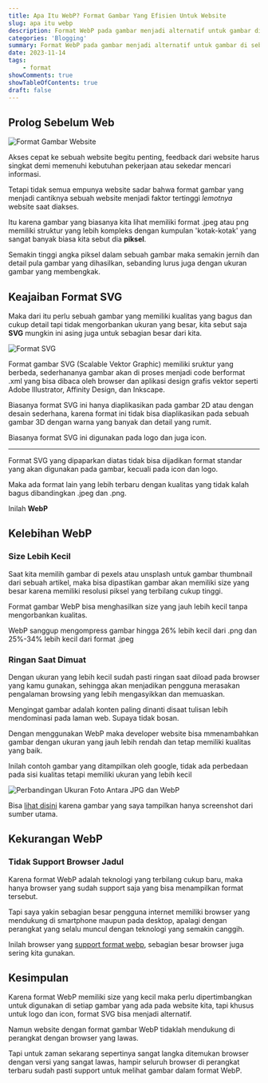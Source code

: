 ```yaml
---
title: Apa Itu WebP? Format Gambar Yang Efisien Untuk Website
slug: apa itu webp
description: Format WebP pada gambar menjadi alternatif untuk gambar di sebuah website, karena format webp memliki kompresi gambar yang cukup baik dan tetap mempertahankan kualitas gambar.
categories: 'Blogging'
summary: Format WebP pada gambar menjadi alternatif untuk gambar di sebuah website, karena format webp memliki kompresi gambar yang cukup baik dan tetap mempertahankan kualitas gambar.
date: 2023-11-14
tags: 
    - format
showComments: true
showTableOfContents: true
draft: false
---
```


## Prolog Sebelum Web

![Format Gambar Website](img/webp/tipe-gambar-website.png "*Source: [yudana](https://www.yudana.id/perbedaan-format-gambar-jpg-png-gif-dan-svg-untuk-website/)*")

Akses cepat ke sebuah website begitu penting, feedback dari website harus singkat demi memenuhi kebutuhan pekerjaan atau sekedar mencari informasi.

Tetapi tidak semua empunya website sadar bahwa format gambar yang menjadi cantiknya sebuah website menjadi faktor tertinggi *lemotnya* website saat diakses.

Itu karena gambar yang biasanya kita lihat memiliki format .jpeg atau png memiliki struktur yang lebih kompleks dengan kumpulan 'kotak-kotak' yang sangat banyak biasa kita sebut dia **piksel**.

Semakin tinggi angka piksel dalam sebuah gambar maka semakin jernih dan detail pula gambar yang dihasilkan, sebanding lurus juga dengan ukuran gambar yang membengkak.

## Keajaiban Format SVG

Maka dari itu perlu sebuah gambar yang memiliki kualitas yang bagus dan cukup detail tapi tidak mengorbankan ukuran yang besar, kita sebut saja **SVG** mungkin ini asing juga untuk sebagian besar dari kita.

![Format SVG](img/webp/svg.jpg "*Source: [wikipedia](https://commons.wikimedia.org/)*")

Format gambar SVG (Scalable Vektor Graphic) memiliki sruktur yang berbeda, sederhananya gambar akan di proses menjadi code berformat .xml yang bisa dibaca oleh browser dan aplikasi design grafis vektor seperti Adobe Illustrator, Affinity Design, dan Inkscape.

Biasanya format SVG ini hanya diaplikasikan pada gambar 2D atau dengan desain sederhana, karena format ini tidak bisa diaplikasikan pada sebuah gambar 3D dengan warna yang banyak dan detail yang rumit.

Biasanya format SVG ini digunakan pada logo dan juga icon.

***

Format SVG yang dipaparkan diatas tidak bisa dijadikan format standar yang akan digunakan pada gambar, kecuali pada icon dan logo.

Maka ada format lain yang lebih terbaru dengan kualitas yang tidak kalah bagus dibandingkan .jpeg dan .png. 

Inilah **WebP**

## Kelebihan WebP

### Size Lebih Kecil 

Saat kita memilih gambar di pexels atau unsplash untuk gambar thumbnail dari sebuah artikel, maka bisa dipastikan gambar akan memiliki size yang besar karena memiliki resolusi piksel yang terbilang cukup tinggi.

Format gambar WebP bisa menghasilkan size yang jauh lebih kecil tanpa mengorbankan kualitas.

WebP sanggup mengompress gambar hingga 26% lebih kecil dari .png dan 25%-34% lebih kecil dari format .jpeg

### Ringan Saat Dimuat

Dengan ukuran yang lebih kecil sudah pasti ringan saat diload pada browser yang kamu gunakan, sehingga akan menjadikan pengguna merasakan pengalaman browsing yang lebih mengasyikkan dan memuaskan.

Mengingat gambar adalah konten paling dinanti disaat tulisan lebih mendominasi pada laman web. Supaya tidak bosan.

Dengan menggunakan WebP maka developer website bisa mmenambahkan gambar dengan ukuran yang jauh lebih rendah dan tetap memiliki kualitas yang baik. 

Inilah contoh gambar yang ditampilkan oleh google, tidak ada perbedaan pada sisi kualitas tetapi memiliki ukuran yang lebih kecil 

![Perbandingan Ukuran Foto Antara JPG dan WebP](/img/webp/perbedaan-jpg-dan-webp.png "*Source: [Dev Google](https://developers.google.com/speed/webp/gallery1#sample_image_files_in_jpeg_and_webp_and_the_png_source)*")

Bisa [lihat disini](https://developers.google.com/speed/webp/gallery1#sample_image_files_in_jpeg_and_webp_and_the_png_source) karena gambar yang saya tampilkan hanya screenshot dari sumber utama.

## Kekurangan WebP

### Tidak Support Browser Jadul 

Karena format WebP adalah teknologi yang terbilang cukup baru, maka hanya browser yang sudah support saja yang bisa menampilkan format tersebut.

Tapi saya yakin sebagian besar pengguna internet memiliki browser yang mendukung di smartphone maupun pada desktop, apalagi dengan perangkat yang selalu muncul dengan teknologi yang semakin canggih.

Inilah browser yang [support format webp](https://developers.google.com/speed/webp/faq#which_web_browsers_natively_support_webp), sebagian besar browser juga sering kita gunakan.

## Kesimpulan

Karena format WebP memiliki size yang kecil maka perlu dipertimbangkan untuk digunakan di setiap gambar yang ada pada website kita, tapi khusus untuk logo dan icon, format SVG bisa menjadi alternatif.

Namun website dengan format gambar WebP tidaklah mendukung di perangkat dengan browser yang lawas.

Tapi untuk zaman sekarang sepertinya sangat langka ditemukan browser dengan versi yang sangat lawas, hampir seluruh browser di perangkat terbaru sudah pasti support untuk melihat gambar dalam format WebP.